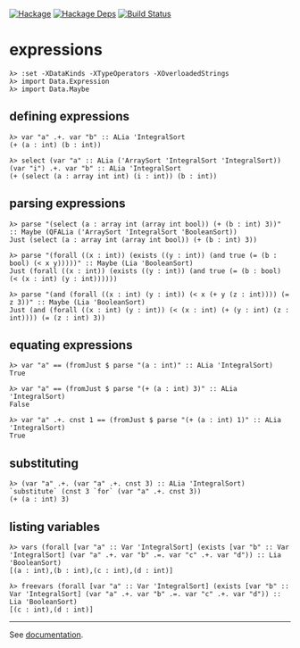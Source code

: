 [![Hackage](https://img.shields.io/hackage/v/expressions.svg)](https://hackage.haskell.org/package/expressions)
[![Hackage Deps](https://img.shields.io/hackage-deps/v/expressions.svg)](https://packdeps.haskellers.com/feed?needle=expressions)
[![Build Status](https://travis-ci.org/jakubdaniel/expressions.svg?branch=master)](https://travis-ci.org/jakubdaniel/expressions)

# expressions

    λ> :set -XDataKinds -XTypeOperators -XOverloadedStrings
    λ> import Data.Expression
    λ> import Data.Maybe

## defining expressions

    λ> var "a" .+. var "b" :: ALia 'IntegralSort
    (+ (a : int) (b : int))

    λ> select (var "a" :: ALia ('ArraySort 'IntegralSort 'IntegralSort)) (var "i") .+. var "b" :: ALia 'IntegralSort
    (+ (select (a : array int int) (i : int)) (b : int))

## parsing expressions

    λ> parse "(select (a : array int (array int bool)) (+ (b : int) 3))" :: Maybe (QFALia ('ArraySort 'IntegralSort 'BooleanSort))
    Just (select (a : array int (array int bool)) (+ (b : int) 3))

    λ> parse "(forall ((x : int)) (exists ((y : int)) (and true (= (b : bool) (< x y)))))" :: Maybe (Lia 'BooleanSort)
    Just (forall ((x : int)) (exists ((y : int)) (and true (= (b : bool) (< (x : int) (y : int))))))

    λ> parse "(and (forall ((x : int) (y : int)) (< x (+ y (z : int)))) (= z 3))" :: Maybe (Lia 'BooleanSort)
    Just (and (forall ((x : int) (y : int)) (< (x : int) (+ (y : int) (z : int)))) (= (z : int) 3))

## equating expressions

    λ> var "a" == (fromJust $ parse "(a : int)" :: ALia 'IntegralSort)
    True

    λ> var "a" == (fromJust $ parse "(+ (a : int) 3)" :: ALia 'IntegralSort)
    False

    λ> var "a" .+. cnst 1 == (fromJust $ parse "(+ (a : int) 1)" :: ALia 'IntegralSort)
    True

## substituting

    λ> (var "a" .+. (var "a" .+. cnst 3) :: ALia 'IntegralSort) `substitute` (cnst 3 `for` (var "a" .+. cnst 3))
    (+ (a : int) 3)

## listing variables

    λ> vars (forall [var "a" :: Var 'IntegralSort] (exists [var "b" :: Var 'IntegralSort] (var "a" .+. var "b" .=. var "c" .+. var "d")) :: Lia 'BooleanSort)
    [(a : int),(b : int),(c : int),(d : int)]

    λ> freevars (forall [var "a" :: Var 'IntegralSort] (exists [var "b" :: Var 'IntegralSort] (var "a" .+. var "b" .=. var "c" .+. var "d")) :: Lia 'BooleanSort)
    [(c : int),(d : int)]

---

See [documentation](https://jakubdaniel.github.io/expressions/).
